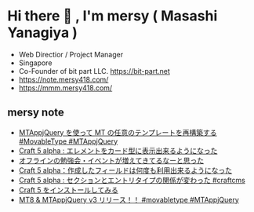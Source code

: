 # Hi there 👋 , I'm mersy ( Masashi Yanagiya )

- Web Directior / Project Manager
- Singapore
- Co-Founder of bit part LLC. https://bit-part.net
- https://note.mersy418.com/
- https://mmm.mersy418.com/

## mersy note
<!-- BLOG-POST-LIST:START -->
- [MTAppjQuery を使って MT の任意のテンプレートを再構築する #MovableType #MTAppjQuery](https://note.mersy418.com/article/mtappjquery-rebuildtemplate?utm_source=feed)
- [Craft 5 alpha : エレメントをカード型に表示出来るようになった](https://note.mersy418.com/article/craft5-element-cards?utm_source=feed)
- [オフラインの勉強会・イベントが増えてきてるなーと思った](https://note.mersy418.com/article/offline-events?utm_source=feed)
- [Craft 5 alpha：作成したフィールドは何度も利用出来るようになった](https://note.mersy418.com/article/craft5-field-instances?utm_source=feed)
- [Craft 5 alpha : セクションとエントリタイプの関係が変わった #craftcms](https://note.mersy418.com/article/craft5-section-entrytype?utm_source=feed)
- [Craft 5 をインストールしてみる](https://note.mersy418.com/article/install-craft-5-alpha?utm_source=feed)
- [MT8 &amp; MTAppjQuery v3 リリース！！ #movabletype #MTAppjQuery](https://note.mersy418.com/article/mt8-mtappjquery-v3?utm_source=feed)
<!-- BLOG-POST-LIST:END -->

